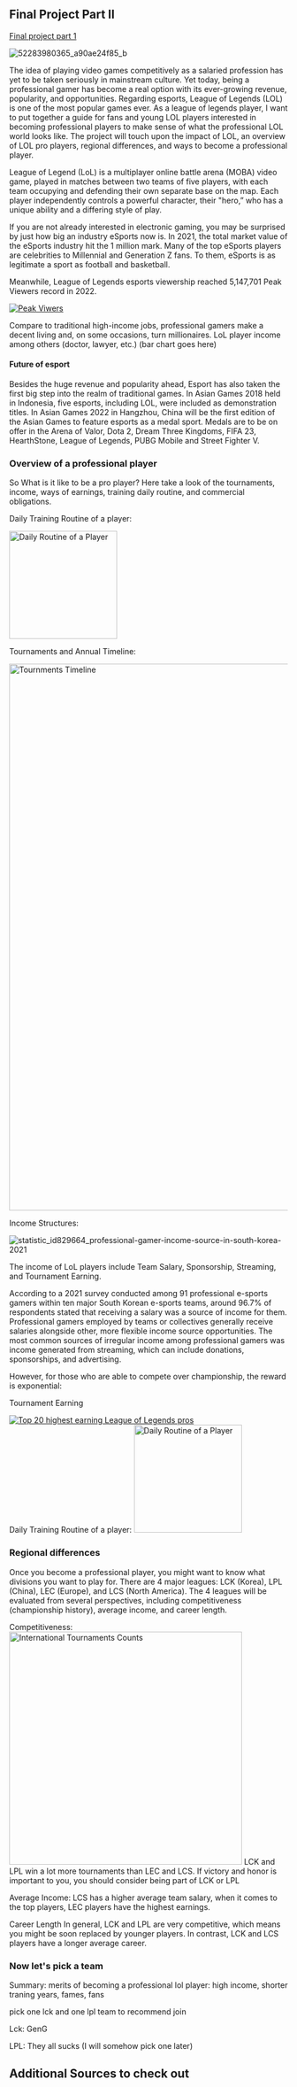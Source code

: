 ## Final Project Part II

[Final project part 1](/final-project-part1.md)


![52283980365_a90ae24f85_b](https://user-images.githubusercontent.com/101654251/205191260-bc488551-a8b3-4ffd-bcdf-db6dc7bce7d1.jpg)

The idea of playing video games competitively as a salaried profession has yet to be taken seriously in mainstream culture. Yet today, being a professional gamer has become a real option with its ever-growing revenue, popularity, and opportunities. Regarding esports, League of Legends (LOL) is one of the most popular games ever. As a league of legends player, I want to put together a guide for fans and young LOL players interested in becoming professional players to make sense of what the professional LOL world looks like. The project will touch upon the impact of LOL, an overview of LOL pro players, regional differences, and ways to become a professional player.

League of Legend (LoL) is a multiplayer online battle arena (MOBA) video game, played in matches between two teams of five players, with each team occupying and defending their own separate base on the map. Each player independently controls a powerful character, their "hero,” who has a unique ability and a differing style of play. 

If you are not already interested in electronic gaming, you may be surprised by just how big an industry eSports now is. In 2021, the total market value of the eSports industry hit the 1 million mark. Many of the top eSports players are celebrities to Millennial and Generation Z fans. To them, eSports is as legitimate a sport as football and basketball. 

<div class="flourish-embed flourish-chart" data-src="visualisation/12028909"><script src="https://public.flourish.studio/resources/embed.js"></script></div>

Meanwhile, League of Legends esports viewership reached 5,147,701 Peak Viewers record in 2022.

<div class='tableauPlaceholder' id='viz1669294714749' style='position: relative'><noscript><a href='#'><img alt='Peak Viwers ' src='https:&#47;&#47;public.tableau.com&#47;static&#47;images&#47;LO&#47;LOLPeakViwers&#47;Sheet1&#47;1_rss.png' style='border: none' /></a></noscript><object class='tableauViz'  style='display:none;'><param name='host_url' value='https%3A%2F%2Fpublic.tableau.com%2F' /> <param name='embed_code_version' value='3' /> <param name='site_root' value='' /><param name='name' value='LOLPeakViwers&#47;Sheet1' /><param name='tabs' value='no' /><param name='toolbar' value='yes' /><param name='static_image' value='https:&#47;&#47;public.tableau.com&#47;static&#47;images&#47;LO&#47;LOLPeakViwers&#47;Sheet1&#47;1.png' /> <param name='animate_transition' value='yes' /><param name='display_static_image' value='yes' /><param name='display_spinner' value='yes' /><param name='display_overlay' value='yes' /><param name='display_count' value='yes' /><param name='language' value='en-US' /></object></div>  

Compare to traditional high-income jobs, professional gamers make a decent living and, on some occasions, turn millionaires.
LoL player income among others (doctor, lawyer, etc.)
(bar chart goes here)

#### Future of esport 
Besides the huge revenue and popularity ahead, Esport has also taken the first big step into the realm of traditional games. In Asian Games 2018 held in Indonesia, five esports, including LOL, were included as demonstration titles. In Asian Games 2022 in Hangzhou, China will be the first edition of the Asian Games to feature esports as a medal sport. Medals are to be on offer in the Arena of Valor, Dota 2, Dream Three Kingdoms, FIFA 23, HearthStone, League of Legends, PUBG Mobile and Street Fighter V.

### Overview of a professional player
So What is it like to be a pro player? Here take a look of the tournaments,  income, ways of earnings, training daily routine, and commercial obligations.

Daily Training Routine of a player:

<img width="195" alt="Daily Routine of a Player" src="https://user-images.githubusercontent.com/101654251/203791955-517d3fac-1981-4781-8b19-47de5a13eea9.png">

Tournaments and Annual Timeline:

<img width="988" alt="Tournments Timeline" src="https://user-images.githubusercontent.com/101654251/203791270-11df07d0-7fbc-444d-aca3-8e15659122b7.png">

Income Structures:

![statistic_id829664_professional-gamer-income-source-in-south-korea-2021](https://user-images.githubusercontent.com/101654251/205203232-c8024398-9a9d-4dd2-9cd9-84e6d7439986.png)

The income of LoL players include Team Salary, Sponsorship, Streaming, and Tournament Earning.

According to a 2021 survey conducted among 91 professional e-sports gamers within ten major South Korean e-sports teams, around 96.7% of respondents stated that receiving a salary was a source of income for them. Professional gamers employed by teams or collectives generally receive salaries alongside other, more flexible income source opportunities. The most common sources of irregular income among professional gamers was income generated from streaming, which can include donations, sponsorships, and advertising.

However, for those who are able to compete over championship, the reward is exponential:

Tournament Earning
<div class='tableauPlaceholder' id='viz1669295155235' style='position: relative'><noscript><a href='#'><img alt='Top 20 highest earning League of Legends pros ' src='https:&#47;&#47;public.tableau.com&#47;static&#47;images&#47;To&#47;Top20highestearningleagueoflegendspros&#47;Sheet1&#47;1_rss.png' style='border: none' /></a></noscript><object class='tableauViz'  style='display:none;'><param name='host_url' value='https%3A%2F%2Fpublic.tableau.com%2F' /> <param name='embed_code_version' value='3' /> <param name='site_root' value='' /><param name='name' value='Top20highestearningleagueoflegendspros&#47;Sheet1' /><param name='tabs' value='no' /><param name='toolbar' value='yes' /><param name='static_image' value='https:&#47;&#47;public.tableau.com&#47;static&#47;images&#47;To&#47;Top20highestearningleagueoflegendspros&#47;Sheet1&#47;1.png' /> <param name='animate_transition' value='yes' /><param name='display_static_image' value='yes' /><param name='display_spinner' value='yes' /><param name='display_overlay' value='yes' /><param name='display_count' value='yes' /><param name='language' value='en-US' /><param name='filter' value='publish=yes' /></object></div>             
Daily Training Routine of a player:
<img width="195" alt="Daily Routine of a Player" src="https://user-images.githubusercontent.com/101654251/203791955-517d3fac-1981-4781-8b19-47de5a13eea9.png">


### Regional differences
Once you become a professional player, you might want to know what divisions you want to play for. There are 4 major leagues: LCK (Korea), LPL (China), LEC (Europe), and LCS (North America). The 4 leagues will be evaluated from several perspectives, including competitiveness (championship history), average income, and career length.

Competitiveness:
<img width="421" alt="International Tournaments Counts" src="https://user-images.githubusercontent.com/101654251/203792354-050c783f-6c96-4cdc-aeda-825511f279d9.png">
LCK and LPL win a lot more tournaments than LEC and LCS. If victory and honor is important to you, you should consider being part of LCK or LPL

Average Income: LCS has a higher average team salary, when it comes to the top players, LEC players have the highest earnings. 

Career Length
In general, LCK and LPL are very competitive, which means you might be soon replaced by younger players. In contrast, LCK and LCS players have a longer average career.

### Now let's pick a team
Summary: merits of becoming a professional lol player: high income, shorter traning years, fames, fans

pick one lck and one lpl team to recommend join

Lck: GenG

LPL: They all sucks (I will somehow pick one later)


## Additional Sources to check out


